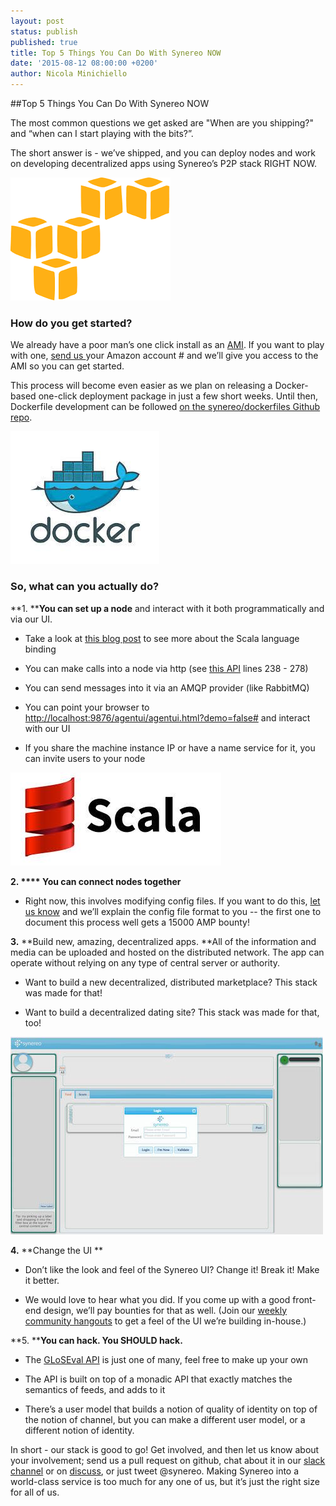 ```yaml
---
layout: post
status: publish
published: true
title: Top 5 Things You Can Do With Synereo NOW
date: '2015-08-12 08:00:00 +0200'
author: Nicola Minichiello
---
```

##Top 5 Things You Can Do With Synereo NOW

The most common questions we get asked are "When are you shipping?"  and “when can I start playing with the bits?”.

The short answer is - we’ve shipped, and you can deploy nodes and work on developing decentralized apps using Synereo’s P2P stack RIGHT NOW. 

![image alt text](/img/uploads/aws.png)

### How do you get started?

We already have a poor man’s one click install as an [AMI](http://docs.aws.amazon.com/AWSEC2/latest/UserGuide/AMIs.html). If you want to play with one, [send us ](mailto:hello@synereo.com)your Amazon account # and we’ll give you access to the AMI so you can get started. 

This process will become even easier as we plan on releasing a Docker-based one-click deployment package in just a few short weeks. Until then, Dockerfile development can be followed [on the synereo/dockerfiles Github repo](http://github.com/synereo/dockerfiles).

![image alt text](/img/uploads/docker.jpg)

### So, what can you actually do?

**1. ****You can set up a node** and interact with it both programmatically and via our UI.

* Take a look at [this blog post](http://blog.synereo.com/2015/03/17/specialk-kvdb/) to see more about the Scala language binding

* You can make calls into a node via http (see [this API](https://github.com/synereo/gloseval/blob/master/src/main/scala/com/biosimilarity/evaluator/spray/EvaluatorService.scala) lines 238 - 278)

* You can send messages into it via an AMQP provider (like RabbitMQ)

* You can point your browser to [http://localhost:9876/agentui/agentui.html?demo=false#](http://localhost:9876/agentui/agentui.html?demo=false#) and interact with our UI

* If you share the machine instance IP or have a name service for it, you can invite users to your node

![image alt text](/img/uploads/scala.jpg)

**2. **** You can connect nodes together**

* Right now, this involves modifying config files. If you want to do this, [let us know](http://slack.synereo.com) and we’ll explain the config file format to you -- the first one to document this process well gets a 15000 AMP bounty!

**3.** **Build new, amazing, decentralized apps. **All of the information and media can be uploaded and hosted on the distributed network. The app can operate without relying on any type of central server or authority.

* Want to build a new decentralized, distributed marketplace? This stack was made for that!

* Want to build a decentralized dating site? This stack was made for that, too!

![image alt text](/img/uploads/gui.jpg)

**4.** **Change the UI **

* Don’t like the look and feel of the Synereo UI? Change it! Break it! Make it better.

* We would love to hear what you did. If you come up with a good front-end design, we’ll pay bounties for that as well. (Join our [weekly community hangouts](https://www.facebook.com/events/842771732478375/) to get a feel of the UI we’re building in-house.)

**5. ****You can hack. You SHOULD hack.**

* The [GLoSEval API](https://github.com/synereo/gloseval) is just one of many, feel free to make up your own

* The API is built on top of a monadic API that exactly matches the semantics of feeds, and adds to it

* There’s a user model that builds a notion of quality of identity on top of the notion of channel, but you can make a different user model, or a different notion of identity.

In short - our stack is good to go! Get involved, and then let us know about your involvement; send us a pull request on github, chat about it in our [slack channel](http://synereonet.slack.com) or on [discuss](http://discuss.synereo.com), or just tweet @synereo. Making Synereo into a world-class service is too much for any one of us, but it’s just the right size for all of us.


